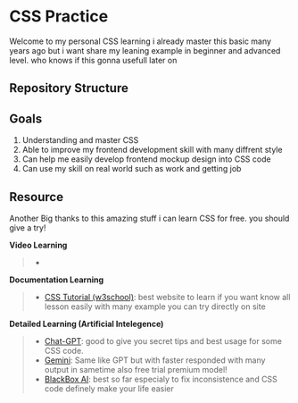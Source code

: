 
# CSS Practice
Welcome to my personal CSS learning i already master this basic many years ago but i want share my leaning example in beginner and advanced level. who knows if this gonna usefull later on 

## Repository Structure

## Goals
 1. Understanding and master CSS
 2. Able to improve my frontend development skill with many diffrent style
 3. Can help me easily develop frontend mockup design into CSS code 
 4. Can use my skill on real world such as work and getting job

##  Resource
Another Big thanks to this amazing stuff i can learn CSS for free. you should give a try!

**Video Learning**
> - 


**Documentation Learning**
> - [CSS Tutorial (w3school)](https://www.w3schools.com/CSS/): best website to learn if you want know all lesson easily with many example you can try directly on site


**Detailed Learning (Artificial Intelegence)**
> - [Chat-GPT](https://chatgpt.com/): good to give you secret tips and best usage for some CSS code.
> - [Gemini](https://gemini.google.com/): Same like GPT but with faster responded with many output in sametime also free trial premium model!
> - [BlackBox AI](https://blackboxai.com/): best so far especialy to fix inconsistence and CSS code definely make your life easier
